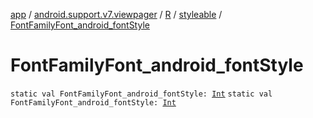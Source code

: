 [app](../../../index.md) / [android.support.v7.viewpager](../../index.md) / [R](../index.md) / [styleable](index.md) / [FontFamilyFont_android_fontStyle](./-font-family-font_android_font-style.md)

# FontFamilyFont_android_fontStyle

`static val FontFamilyFont_android_fontStyle: `[`Int`](https://kotlinlang.org/api/latest/jvm/stdlib/kotlin/-int/index.html)
`static val FontFamilyFont_android_fontStyle: `[`Int`](https://kotlinlang.org/api/latest/jvm/stdlib/kotlin/-int/index.html)